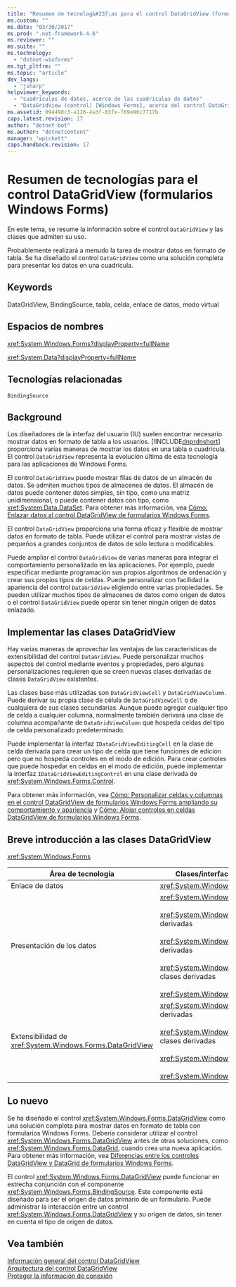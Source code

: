 ```yaml
---
title: "Resumen de tecnolog&#237;as para el control DataGridView (formularios Windows Forms) | Microsoft Docs"
ms.custom: ""
ms.date: "03/30/2017"
ms.prod: ".net-framework-4.6"
ms.reviewer: ""
ms.suite: ""
ms.technology: 
  - "dotnet-winforms"
ms.tgt_pltfrm: ""
ms.topic: "article"
dev_langs: 
  - "jsharp"
helpviewer_keywords: 
  - "cuadrículas de datos, acerca de las cuadrículas de datos"
  - "DataGridView (control) [Windows Forms], acerca del control DataGridView"
ms.assetid: 094498c3-a126-4a3f-83fe-f69e96c7717b
caps.latest.revision: 17
author: "dotnet-bot"
ms.author: "dotnetcontent"
manager: "wpickett"
caps.handback.revision: 17
---
```

# Resumen de tecnolog&#237;as para el control DataGridView (formularios Windows Forms)
En este tema, se resume la información sobre el control `DataGridView` y las clases que admiten su uso.  
  
 Probablemente realizará a menudo la tarea de mostrar datos en formato de tabla.  Se ha diseñado el control `DataGridView` como una solución completa para presentar los datos en una cuadrícula.  
  
## Keywords  
 DataGridView, BindingSource, tabla, celda, enlace de datos, modo virtual  
  
## Espacios de nombres  
 <xref:System.Windows.Forms?displayProperty=fullName>  
  
 <xref:System.Data?displayProperty=fullName>  
  
## Tecnologías relacionadas  
 `BindingSource`  
  
## Background  
 Los diseñadores de la interfaz del usuario \(IU\) suelen encontrar necesario mostrar datos en formato de tabla a los usuarios.  [!INCLUDE[dnprdnshort](../../../../includes/dnprdnshort-md.md)] proporciona varias maneras de mostrar los datos en una tabla o cuadrícula.  El control `DataGridView` representa la evolución última de esta tecnología para las aplicaciones de Windows Forms.  
  
 El control `DataGridView` puede mostrar filas de datos de un almacén de datos.  Se admiten muchos tipos de almacenes de datos.  El almacén de datos puede contener datos simples, sin tipo, como una matriz unidimensional, o puede contener datos con tipo, como <xref:System.Data.DataSet>.  Para obtener más información, vea [Cómo: Enlazar datos al control DataGridView de formularios Windows Forms](../../../../docs/framework/winforms/controls/how-to-bind-data-to-the-windows-forms-datagridview-control.md).  
  
 El control `DataGridView` proporciona una forma eficaz y flexible de mostrar datos en formato de tabla.  Puede utilizar el control para mostrar vistas de pequeños a grandes conjuntos de datos de sólo lectura o modificables.  
  
 Puede ampliar el control `DataGridView` de varias maneras para integrar el comportamiento personalizado en las aplicaciones.  Por ejemplo, puede especificar mediante programación sus propios algoritmos de ordenación y crear sus propios tipos de celdas.  Puede personalizar con facilidad la apariencia del control `DataGridView` eligiendo entre varias propiedades.  Se pueden utilizar muchos tipos de almacenes de datos como origen de datos o el control `DataGridView` puede operar sin tener ningún origen de datos enlazado.  
  
## Implementar las clases DataGridView  
 Hay varias maneras de aprovechar las ventajas de las características de extensibilidad del control `DataGridView`.  Puede personalizar muchos aspectos del control mediante eventos y propiedades, pero algunas personalizaciones requieren que se creen nuevas clases derivadas de clases `DataGridView` existentes.  
  
 Las clases base más utilizadas son `DataGridViewCell` y `DataGridViewColumn`.  Puede derivar su propia clase de célula de `DataGridViewCell` o de cualquiera de sus clases secundarias.  Aunque puede agregar cualquier tipo de celda a cualquier columna, normalmente también derivará una clase de columna acompañante de `DataGridViewColumn` que hospeda celdas del tipo de celda personalizado predeterminado.  
  
 Puede implementar la interfaz `IDataGridViewEditingCell` en la clase de celda derivada para crear un tipo de celda que tiene funciones de edición pero que no hospeda controles en el modo de edición.  Para crear controles que puede hospedar en celdas en el modo de edición, puede implementar la interfaz `IDataGridViewEditingControl` en una clase derivada de <xref:System.Windows.Forms.Control>.  
  
 Para obtener más información, vea [Cómo: Personalizar celdas y columnas en el control DataGridView de formularios Windows Forms ampliando su comportamiento y apariencia](../../../../docs/framework/winforms/controls/customize-cells-and-columns-in-the-datagrid-by-extending-behavior.md) y [Cómo: Alojar controles en celdas DataGridView de formularios Windows Forms](../../../../docs/framework/winforms/controls/how-to-host-controls-in-windows-forms-datagridview-cells.md).  
  
## Breve introducción a las clases DataGridView  
 <xref:System.Windows.Forms>  
  
|Área de tecnología|Clases\/interfaces\/elementos de configuración|  
|------------------------|----------------------------------------------------|  
|Enlace de datos|<xref:System.Windows.Forms.BindingSource>|  
|Presentación de los datos|<xref:System.Windows.Forms.DataGridView><br /><br /> <xref:System.Windows.Forms.DataGridViewCell> y clases derivadas<br /><br /> <xref:System.Windows.Forms.DataGridViewRow> y clases derivadas<br /><br /> <xref:System.Windows.Forms.DataGridViewColumn> y clases derivadas<br /><br /> <xref:System.Windows.Forms.DataGridViewCellStyle>|  
|Extensibilidad de <xref:System.Windows.Forms.DataGridView>|<xref:System.Windows.Forms.DataGridViewCell> y clases derivadas<br /><br /> <xref:System.Windows.Forms.DataGridViewColumn> y clases derivadas<br /><br /> <xref:System.Windows.Forms.IDataGridViewEditingCell><br /><br /> <xref:System.Windows.Forms.IDataGridViewEditingControl>|  
  
## Lo nuevo  
 Se ha diseñado el control <xref:System.Windows.Forms.DataGridView> como una solución completa para mostrar datos en formato de tabla con formularios Windows Forms.  Debería considerar utilizar el control <xref:System.Windows.Forms.DataGridView> antes de otras soluciones, como <xref:System.Windows.Forms.DataGrid>, cuando crea una nueva aplicación.  Para obtener más información, vea [Diferencias entre los controles DataGridView y DataGrid de formularios Windows Forms](../../../../docs/framework/winforms/controls/differences-between-the-windows-forms-datagridview-and-datagrid-controls.md).  
  
 El control <xref:System.Windows.Forms.DataGridView> puede funcionar en estrecha conjunción con el componente <xref:System.Windows.Forms.BindingSource>.  Este componente está diseñado para ser el origen de datos primario de un formulario.  Puede administrar la interacción entre un control <xref:System.Windows.Forms.DataGridView> y su origen de datos, sin tener en cuenta el tipo de origen de datos.  
  
## Vea también  
 [Información general del control DataGridView](../../../../docs/framework/winforms/controls/datagridview-control-overview-windows-forms.md)   
 [Arquitectura del control DataGridView](../../../../docs/framework/winforms/controls/datagridview-control-architecture-windows-forms.md)   
 [Proteger la información de conexión](../../../../docs/framework/data/adonet/protecting-connection-information.md)